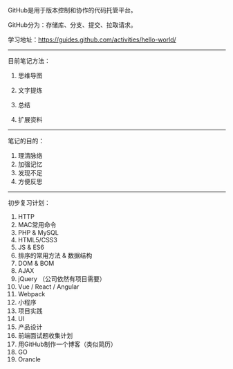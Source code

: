 GitHub是用于版本控制和协作的代码托管平台。

GitHub分为：存储库、分支、提交、拉取请求。

学习地址：https://guides.github.com/activities/hello-world/

<hr>
目前笔记方法：

1. 思维导图

2. 文字提炼

3. 总结

4. 扩展资料

   

<hr>

笔记的目的：

1. 理清脉络
2. 加强记忆
3. 发现不足
4. 方便反思

<hr>

初步复习计划：

1. HTTP
2. MAC常用命令
3. PHP & MySQL
4. HTML5/CSS3
5. JS & ES6
6. 排序的常用方法 & 数据结构
7. DOM & BOM
8. AJAX
9. jQuery （公司依然有项目需要）
10. Vue / React / Angular
11. Webpack
12. 小程序
13. 项目实践
14. UI
15. 产品设计
16. 前端面试题收集计划
17. 用GitHub制作一个博客（类似简历）
18. GO
19. Orancle